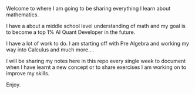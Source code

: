 Welcome to where I am going to be sharing everything I learn about mathematics.

I have a about a middle school level understanding of math and my goal is to become a top 1% AI Quant Developer in the future.

I have a lot of work to do. I am starting off with Pre Algebra and working my way into Calculus and much more....

I will be sharing my notes here in this repo every single week to document when I have learnt a new concept or to share exercises I am working on to improve my skills.

Enjoy.